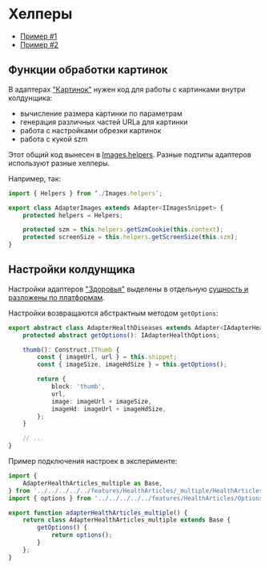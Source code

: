 # Хелперы

- [Пример #1](#функции-обработки-картинок)
- [Пример #2](#настройки-колдунщика)

## Функции обработки картинок

В адаптерах ["Картинок"](../../../src/features/Images) нужен код для работы с картинками внутри колдунщика:

- вычисление размера картинки по параметрам
- генерация различных частей URLа для картинки
- работа с настройками обрезки картинок
- работа с кукой szm

Этот общий код вынесен в [Images.helpers](../../../src/features/Images/Images.helpers). Разные подтипы адаптеров используют разные хелперы.

Например, так:

``` ts
import { Helpers } from ‘./Images.helpers’;

export class AdapterImages extends Adapter<IImagesSnippet> {
    protected helpers = Helpers;

    protected szm = this.helpers.getSzmCookie(this.context);
    protected screenSize = this.helpers.getScreenSize(this.szm);
}
```

## Настройки колдунщика

Настройки адаптеров ["Здоровья"](../../../src/features/HealthArticles) выделены в отдельную [сущность и разложены по платформам](../../../src/features/HealthArticles/Options).

Настройки возвращаются абстрактным методом `getOptions`:

``` ts
export abstract class AdapterHealthDiseases extends Adapter<IAdapterHealthDiseases> {
    protected abstract getOptions(): IAdapterHealthOptions;

    thumb(): Construct.IThumb {
        const { imageUrl, url } = this.snippet;
        const { imageSize, imageHdSize } = this.getOptions();

        return {
            block: 'thumb',
            url,
            image: imageUrl + imageSize,
            imageHd: imageUrl + imageHdSize,
        };
    }

    // ...
}
```

Пример подключения настроек в эксперименте:

``` ts
import {
    AdapterHealthArticles_multiple as Base,
} from '../../../../../features/HealthArticles/_multiple/HealthArticles_multiple@desktop';
import { options } from '../../../../../features/HealthArticles/Options/HealthArticlesOptions@desktop';

export function adapterHealthArticles_multiple() {
    return class AdapterHealthArticles_multiple extends Base {
        getOptions() {
            return options();
        }
    };
}
```
